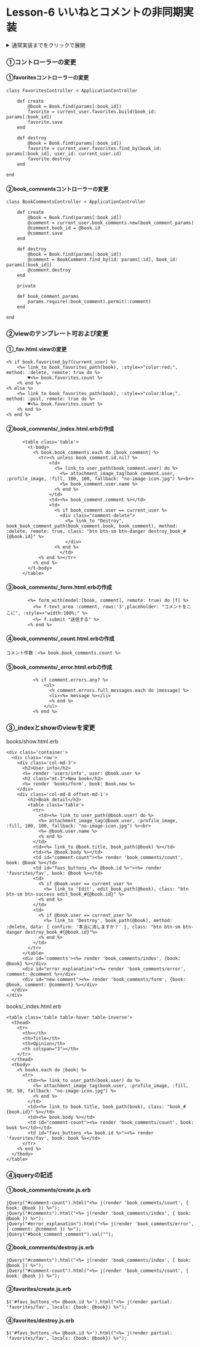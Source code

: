 # Lesson-6 いいねとコメントの非同期実装
<details>
<summary>通常実装までをクリックで展開</summary>

## コメント機能

### ①モデル作成
```
rails g model BookComment comment:text user_id:integer book_id:integer
```
### ②モデルの関連付けとバリデーション
#### user.rbとbook.rbに関連付け

```
has_many :book_comments, dependent: :destroy
```
#### book_comment.rbに関連付けとバリデーション
```
belongs_to :user
belongs_to :book
validates :comment, presence: true
```
### ③コメント用のコントローラーを作成
```
rails g controller BookComments
```
createとdestroyアクションを作成

### ④ルーティングの追記
```
resources :books
```
を以下に変更
```
  resources :books do
    resources :book_comments, only: [:create, :destroy]
  end
```  
### ⑤ビューの作成
#### ①showに配置する一覧とフォームのview
    
      <div class='comments'>
      <table class='table'>
        <t-body>
          <% @book.book_comments.each do |book_comment| %>
            <tr><% unless book_comment.id.nil? %>
                <td>
                  <%= link_to user_path(book_comment.user) do %>
                    <%= attachment_image_tag(book_comment.user, :profile_image, :fill, 100, 100, fallback: "no-image-icon.jpg") %><br>
                    <%= book_comment.user.name %>
                  <% end %>
                </td>
                <td><%= book_comment.comment %></td>
                <td>
                  <% if book_comment.user == current_user %>
                    <div class="comment-delete">
                      <%= link_to "Destroy", book_book_comment_path(book_comment.book, book_comment), method: :delete, class: "btn btn-sm btn-danger destroy_book_#{@book.id}" %>
                      </div>
                  <% end %>
                    </td>
            <% end %></tr>
          <% end %>
        </t-body>
      </table>
      </div>
      <div class="new-comment">
        <%= form_with(model:[@book, @comment], local: true) do |f| %>
          <% if @comment.errors.any? %>
            <div id="error_explanation">
              <ul>
                <% @comment.errors.full_messages.each do |message| %>
                <li><%= message %></li>
                <% end %>
              </ul>
            </div>
          <% end %>
          <%= f.text_area :comment, rows:'3',placeholder: "コメントをここに", :style=>"width:100%;" %>
          <%= f.submit "送信する" %>
        <% end %>
      </div>
    
#### ②indexに配置するカウントview
```
<td>コメント件数：<%= @book.book_comments.count %></td>
```
### ⑥コメントのインスタンス変数を記述
 books_controller.rbのshowに
 ```
 @comment = BookComment.new
 ```
 を追加
### ⑦コメントコントローラーアクションを記述
```
class BookCommentsController < ApplicationController
    
    def create
        book = Book.find(params[:book_id])
        comment = current_user.book_comments.new(book_comment_params)
        comment.book_id = book.id
        comment.save
        redirect_to book_path(book)
        もしくは redirect_to request.referer
    end
    
    def destroy
        BookComment.find_by(id: params[:id], book_id: params[:book_id]).destroy
        redirect_to book_path(params[:book_id])
        もしくは redirect_to request.referer
    end
    
    private

    def book_comment_params
        params.require(:book_comment).permit(:comment)
    end
    
end
```
## いいね機能
### ①ルーティングの追加
```
  resources :post_images, only: [:new, :create, :index, :show, :destroy] do
    resource :favorites, only: [:create, :destroy] 
  end
```
### ②モデル作成
```
rails g model Favorite user_id:integer book_id:integer
```
### ③アソシエーションの追加
#### ①bookモデルに追加
```
  has_many :favorites, dependent: :destroy
  def favorited_by?(user)
    favorites.where(user_id: user.id).exists?
  end
```
#### ②favoriteモデルに追加
```
  belongs_to :user
  belongs_to :book
```
### ④favoritesコントローラーを作成
```
rails g controller Favorites
```
### ⑤viewをテンプレートで作成
_fav.html.erb
```
<% if book.favorited_by?(current_user) %>
    <%= link_to book_favorites_path(book), :style=>"color:red;", method: :delete, remote: true do %>
        ♥<%= book.favorites.count %>
    <% end %>
<% else %>
    <%= link_to book_favorites_path(book), :style=>"color:blue;", method: :post, remote: true do %>
        ♥<%= book.favorites.count %>
    <% end %>
<% end %>
```
showだと
```
<%= render 'favorites/fav', book: @book %>
```
indexだと
```
<%= render 'favorites/fav', book: book %>
```
### ⑥favoriteコントローラーにアクションを記載
```
class FavoritesController < ApplicationController
  def create
    book = Book.find(params[:book_id])
    favorite = current_user.favorites.new(book_id: book.id)
    favorite.save
    redirect_to request.referer
  end

  def destroy
    book = Book.find(params[:book_id])
    favorite = current_user.favorites.find_by(book_id: book.id)
    favorite.destroy
    redirect_to request.referer
  end
end
```
</details>

### ①コントローラーの変更
#### ①favoritesコントローラーの変更
```
class FavoritesController < ApplicationController
    
    def create
        @book = Book.find(params[:book_id])
        favorite = current_user.favorites.build(book_id: params[:book_id])
        favorite.save
    end
    
    def destroy
        @book = Book.find(params[:book_id])
        favorite = current_user.favorites.find_by(book_id: params[:book_id], user_id: current_user.id)
        favorite.destroy
    end
    
end

```
#### ②book_commentsコントローラーの変更
```
class BookCommentsController < ApplicationController
    
    def create
        @book = Book.find(params[:book_id])
        @comment = current_user.book_comments.new(book_comment_params)
        @comment.book_id = @book.id
        @comment.save
    end
    
    def destroy
        @book = Book.find(params[:book_id])
        @comment = BookComment.find_by(id: params[:id], book_id: params[:book_id])
        @comment.destroy
    end
    
    private

    def book_comment_params
        params.require(:book_comment).permit(:comment)
    end
    
end
```
### ②viewのテンプレート可および変更
#### ①_fav.html.viewの変更
```
<% if book.favorited_by?(current_user) %>
    <%= link_to book_favorites_path(book), :style=>"color:red;", method: :delete, remote: true do %>
        ♥<%= book.favorites.count %>
    <% end %>
<% else %>
    <%= link_to book_favorites_path(book), :style=>"color:blue;", method: :post, remote: true do %>
        ♥<%= book.favorites.count %>
    <% end %>
<% end %>
```
#### ②book_comments/_index.html.erbの作成
```
      <table class='table'>
        <t-body>
          <% book.book_comments.each do |book_comment| %>
            <tr><% unless book_comment.id.nil? %>
                <td>
                  <%= link_to user_path(book_comment.user) do %>
                    <%= attachment_image_tag(book_comment.user, :profile_image, :fill, 100, 100, fallback: "no-image-icon.jpg") %><br>
                    <%= book_comment.user.name %>
                  <% end %>
                </td>
                <td><%= book_comment.comment %></td>
                <td>
                  <% if book_comment.user == current_user %>
                    <div class="comment-delete">
                      <%= link_to "Destroy", book_book_comment_path(book_comment.book, book_comment), method: :delete, remote: true, class: "btn btn-sm btn-danger destroy_book_#{@book.id}" %>
                      </div>
                  <% end %>
                    </td>
            <% end %></tr>
          <% end %>
        </t-body>
      </table>
```
#### ③book_comments/_form.html.erbの作成
```
        <%= form_with(model:[book, comment], remote: true) do |f| %>
          <%= f.text_area :comment, rows:'3',placeholder: "コメントをここに", :style=>"width:100%;" %>
          <%= f.submit "送信する" %>
        <% end %>
```
#### ④book_comments/_count.html.erbの作成
```
コメント件数：<%= book.book_comments.count %>
```
#### ⑤book_comments/_error.html.erbの作成
```
          <% if comment.errors.any? %>
              <ul>
                <% comment.errors.full_messages.each do |message| %>
                <li><%= message %></li>
                <% end %>
              </ul>
          <% end %>
```
### ③_indexとshowのviewを変更
books/show.html.erb
```
<div class='container'>
  <div class='row'>
    <div class='col-md-3'>
      <h2>User info</h2>
      <%= render 'users/info', user: @book.user %>
      <h2 class="mt-3">New book</h2>
      <%= render 'books/form', book: Book.new %>
    </div>
    <div class='col-md-8 offset-md-1'>
  		<h2>Book detail</h2>
  		<table class='table'>
  		  <tr>
  		    <td><%= link_to user_path(@book.user) do %>
            <%= attachment_image_tag(@book.user, :profile_image, :fill, 100, 100, fallback: "no-image-icon.jpg") %><br>
            <%= @book.user.name %>
            <% end %>
          </td>
          <td><%= link_to @book.title, book_path(@book) %></td>
          <td><%= @book.body %></td>
          <td id="comment-count"><%= render 'book_comments/count', book: @book %></td>
          <td id="favs_buttons_<%= @book.id %>"><%= render 'favorites/fav', book: @book %></td>
          <td>
            <% if @book.user == current_user %>
              <%= link_to 'Edit', edit_book_path(@book), class: "btn btn-sm btn-success edit_book_#{@book.id}" %>
            <% end %>
          </td>
          <td>
            <% if @book.user == current_user %>
              <%= link_to 'Destroy', book_path(@book), method: :delete, data: { confirm: '本当に消しますか？' }, class: "btn btn-sm btn-danger destroy_book_#{@book.id}"%>
            <% end %>
          </td>
        </tr>
      </table>
      <div id='comments'><%= render 'book_comments/index', {book: @book} %></div>
      <div id="error_explanation"><%= render 'book_comments/error', comment: @comment %></div>
      <div id="new-comment"><%= render 'book_comments/form', {book: @book, comment: @comment} %></div>
  </div>
</div>
```
books/_index.html.erb
```
<table class='table table-hover table-inverse'>
  <thead>
    <tr>
      <th></th>
      <th>Title</th>
      <th>Opinion</th>
      <th colspan="3"></th>
    </tr>
  </thead>
  <tbody>
    <% books.each do |book| %>
      <tr>
        <td><%= link_to user_path(book.user) do %>
          <%= attachment_image_tag(book.user, :profile_image, :fill, 50, 50, fallback: "no-image-icon.jpg") %>
          <% end %>
        </td>
        <td><%= link_to book.title, book_path(book), class: "book_#{book.id}" %></td>
        <td><%= book.body %></td>
        <td id="comment-count"><%= render 'book_comments/count', book: book %></td></td>
        <td id="favs_buttons_<%= book.id %>"><%= render 'favorites/fav', book: book %></td>
      </tr>
    <% end %>
  </tbody>
</table>
```
### ④jqueryの記述
#### ①book_comments/create.js.erb
```
jQuery("#comment-count").html("<%= j(render 'book_comments/count', { book: @book }) %>");
jQuery("#comments").html("<%= j(render 'book_comments/index', { book: @book }) %>");
jQuery("#error_explanation").html("<%= j(render 'book_comments/error', { comment: @comment }) %>");
jQuery("#book_comment_comment").val("");
```
#### ②book_comments/destroy.js.erb
```
jQuery("#comments").html("<%= j(render 'book_comments/index', { book: @book }) %>");
jQuery("#comment-count").html("<%= j(render 'book_comments/count', { book: @book }) %>");
```
#### ③favorites/create.js.erb
```
$('#favs_buttons_<%= @book.id %>').html("<%= j(render partial: 'favorites/fav', locals: {book: @book}) %>");
```
#### ④favorites/destroy.js.erb
```
$('#favs_buttons_<%= @book.id %>').html("<%= j(render partial: 'favorites/fav', locals: {book: @book}) %>");
```
